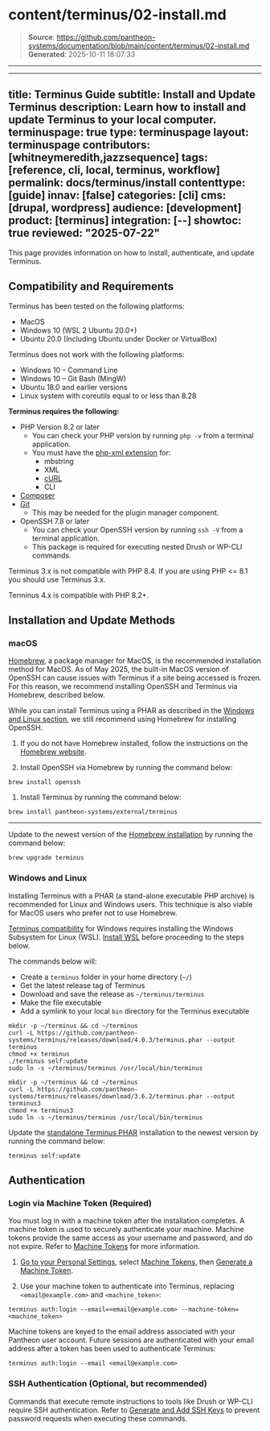 # content/terminus/02-install.md

> **Source**: https://github.com/pantheon-systems/documentation/blob/main/content/terminus/02-install.md
> **Generated**: 2025-10-11 18:07:33

---

---
title: Terminus Guide
subtitle: Install and Update Terminus
description:  Learn how to install and update Terminus to your local computer.
terminuspage: true
type: terminuspage
layout: terminuspage
contributors: [whitneymeredith,jazzsequence]
tags: [reference, cli, local, terminus, workflow]
permalink: docs/terminus/install
contenttype: [guide]
innav: [false]
categories: [cli]
cms: [drupal, wordpress]
audience: [development]
product: [terminus]
integration: [--]
showtoc: true
reviewed: "2025-07-22"
---

This page provides information on how to install, authenticate, and update Terminus.

## Compatibility and Requirements
Terminus has been tested on the following platforms:

- MacOS
- Windows 10 (WSL 2 Ubuntu 20.0+)
- Ubuntu 20.0 (Including Ubuntu under Docker or VirtualBox)

<Accordion title="Incompatible Operating Systems" id="incompatible-os" icon="info-sign">
Terminus does not work with the following platforms:

- Windows 10 – Command Line
- Windows 10 – Git Bash (MingW)
- Ubuntu 18.0 and earlier versions
- Linux system with coreutils equal to or less than 8.28

</Accordion>

**Terminus requires the following:**
- PHP Version 8.2 or later
  - You can check your PHP version by running `php -v` from a terminal application.
  - You must have the [php-xml extension](https://secure.php.net/manual/en/dom.setup.php) for:
     - mbstring
     - XML
     - [cURL](https://secure.php.net/manual/en/curl.setup.php)
     - CLI
- [Composer](https://getcomposer.org/download/)
- [Git](https://help.github.com/articles/set-up-git/)
  - This may be needed for the plugin manager component.
- OpenSSH 7.8 or later
  - You can check your OpenSSH version by running `ssh -V` from a terminal application.
  - This package is required for executing nested Drush or WP-CLI commands.

<Alert title="PHP 8.4 and Terminus" type="danger">

Terminus 3.x is not compatible with PHP 8.4. If you are using PHP <= 8.1 you should use Terminus 3.x.

Terminus 4.x is compatible with PHP 8.2+.

</Alert>

## Installation and Update Methods
### macOS
[Homebrew](https://brew.sh/), a package manager for MacOS, is the recommended installation method for MacOS. As of May 2025, the built-in MacOS version of OpenSSH can cause issues with Terminus if a site being accessed is frozen. For this reason, we recommend installing OpenSSH and Terminus via Homebrew, described below. 

While you can install Terminus using a PHAR as described in the [Windows and Linux section](#windows-and-linux), we still recommend using Homebrew for installing OpenSSH.

1. If you do not have Homebrew installed, follow the instructions on the [Homebrew website](https://brew.sh/).

1. Install OpenSSH via Homebrew by running the command below:

  ```bash{promptUser: user}
  brew install openssh
  ```

1. Install Terminus by running the command below:

  ```bash{promptUser: user}
  brew install pantheon-systems/external/terminus
  ```

<hr/>

Update to the newest version of the [Homebrew installation](#macos) by running the command below:

```bash{promptUser: user}
brew upgrade terminus
```

### Windows and Linux
Installing Terminus with a PHAR (a stand-alone executable PHP archive) is recommended for Linux and Windows users. This technique is also viable for MacOS users who prefer not to use Homebrew.

<Alert title="Note" type="info" >

[Terminus compatibility](#compatibility-and-requirements) for Windows requires installing the Windows Subsystem for Linux (WSL). [Install WSL](https://learn.microsoft.com/en-us/windows/wsl/) before proceeding to the steps below.

</Alert>

The commands below will:
- Create a `terminus` folder in your home directory (`~/`)
- Get the latest release tag of Terminus
- Download and save the release as `~/terminus/terminus`
- Make the file executable
- Add a symlink to your local `bin` directory for the Terminus executable

<TabList>

<Tab title="Terminus 4 (PHP 8.2+)" id="terminus4" active={true}>

```bash{promptUser: user}
mkdir -p ~/terminus && cd ~/terminus
curl -L https://github.com/pantheon-systems/terminus/releases/download/4.0.3/terminus.phar --output terminus
chmod +x terminus
./terminus self:update
sudo ln -s ~/terminus/terminus /usr/local/bin/terminus
```

</Tab>

<Tab title="Terminus 3 (PHP 7.4-8.3)" id="terminus3">

```bash{promptUser: user}
mkdir -p ~/terminus && cd ~/terminus
curl -L https://github.com/pantheon-systems/terminus/releases/download/3.6.2/terminus.phar --output terminus3
chmod +x terminus3
sudo ln -s ~/terminus/terminus /usr/local/bin/terminus
```

</Tab>

</TabList>

Update the [standalone Terminus PHAR](#windows-and-linux) installation to the newest version by running the command below:

```bash{promptUser: user}
terminus self:update
```

## Authentication
### Login via Machine Token (Required)
You must log in with a machine token after the installation completes. A machine token is used to securely authenticate your machine. Machine tokens provide the same access as your username and password, and do not expire. Refer to [Machine Tokens](/machine-tokens/) for more information.

1. [Go to your Personal Settings](/personal-settings), select [Machine Tokens](https://dashboard.pantheon.io/users/#account/tokens/), then [Generate a Machine Token](https://dashboard.pantheon.io/login?destination=%2Fuser#account/tokens/create/terminus/).

1. Use your machine token to authenticate into Terminus, replacing `<email@example.com>` and `<machine_token>`:

  ```bash{promptUser: user}
  terminus auth:login --email=<email@example.com> --machine-token=<machine_token>
  ```

Machine tokens are keyed to the email address associated with your Pantheon user account. Future sessions are authenticated with your email address after a token has been used to authenticate Terminus:

```bash{promptUser: user}
terminus auth:login --email <email@example.com>
```

### SSH Authentication (Optional, but recommended)

Commands that execute remote instructions to tools like Drush or WP-CLI require SSH authentication. Refer to [Generate and Add SSH Keys](/ssh-keys/) to prevent password requests when executing these commands.

